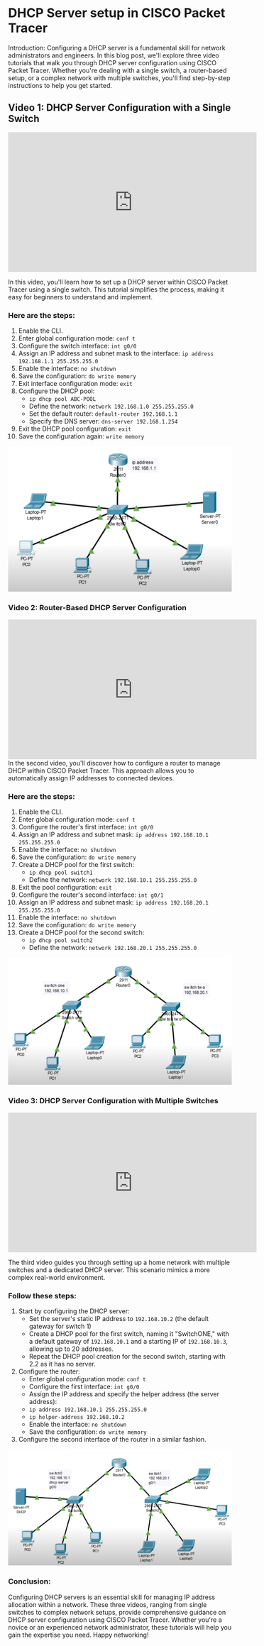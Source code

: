 # **DHCP Server setup in CISCO Packet Tracer**

Introduction: Configuring a DHCP server is a fundamental skill for network administrators and engineers. In this blog post, we'll explore three video tutorials that walk you through DHCP server configuration using CISCO Packet Tracer. Whether you're dealing with a single switch, a router-based setup, or a complex network with multiple switches, you'll find step-by-step instructions to help you get started.

## **Video 1: DHCP Server Configuration with a Single Switch**
<div style="text-align: center;">  
  <div style="position: relative; height: 315px; width: 560px; margin: 0 auto;">  
    <iframe src="https://www.youtube.com/embed/uf7LQG7vrhY?si=wbkQOKUwLAIS4EZ-" style="position: absolute; top: 0; left: 0; width: 100%; height: 100%;" frameborder="0" allow="accelerometer; autoplay; encrypted-media; gyroscope; picture-in-picture" allowfullscreen></iframe>  
  </div>  
</div>

In this video, you'll learn how to set up a DHCP server within CISCO Packet Tracer using a single switch. This tutorial simplifies the process, making it easy for beginners to understand and implement. 

### Here are the steps:

1. Enable the CLI.
2. Enter global configuration mode: `conf t`
3. Configure the switch interface: `int g0/0`
4. Assign an IP address and subnet mask to the interface: `ip address 192.168.1.1 255.255.255.0`
5. Enable the interface: `no shutdown`
6. Save the configuration: `do write memory`
7. Exit interface configuration mode: `exit`
8. Configure the DHCP pool:
    - `ip dhcp pool ABC-POOL`
    - Define the network: `network 192.168.1.0 255.255.255.0`
    - Set the default router: `default-router 192.168.1.1`
    - Specify the DNS server: `dns-server 192.168.1.254`
9. Exit the DHCP pool configuration: `exit`
10. Save the configuration again: `write memory`

![cisco-structure](../img/dhcp-setup-cisco-packet-tracer/img1.png)

### **Video 2: Router-Based DHCP Server Configuration**

<div style="text-align: center;">  
  <div style="position: relative; height: 315px; width: 560px; margin: 0 auto;">  
    <iframe src="https://www.youtube.com/embed/MWgWjkGP2gQ?si=pR_AxIyUCQl09xrr" style="position: absolute; top: 0; left: 0; width: 100%; height: 100%;" frameborder="0" allow="accelerometer; autoplay; encrypted-media; gyroscope; picture-in-picture" allowfullscreen></iframe>  
  </div>  
</div>
In the second video, you'll discover how to configure a router to manage DHCP within CISCO Packet Tracer. This approach allows you to automatically assign IP addresses to connected devices.

### Here are the steps:

1. Enable the CLI.
2. Enter global configuration mode: `conf t`
3. Configure the router's first interface: `int g0/0`
4. Assign an IP address and subnet mask: `ip address 192.168.10.1 255.255.255.0`
5. Enable the interface: `no shutdown`
6. Save the configuration: `do write memory`
7. Create a DHCP pool for the first switch:
    - `ip dhcp pool switch1`
    - Define the network: `network 192.168.10.1 255.255.255.0`
8. Exit the pool configuration: `exit`
9. Configure the router's second interface: `int g0/1`
10. Assign an IP address and subnet mask: `ip address 192.168.20.1 255.255.255.0`
11. Enable the interface: `no shutdown`
12. Save the configuration: `do write memory`
13. Create a DHCP pool for the second switch:
    - `ip dhcp pool switch2`
    - Define the network: `network 192.168.20.1 255.255.255.0`

![cisco-structure](../img/dhcp-setup-cisco-packet-tracer/img2.png)

### **Video 3: DHCP Server Configuration with Multiple Switches**

<div style="text-align: center;">  
  <div style="position: relative; height: 315px; width: 560px; margin: 0 auto;">  
    <iframe src="https://www.youtube.com/embed/orLhQDjYTvc?si=61igIQfS5ndnHhXM" style="position: absolute; top: 0; left: 0; width: 100%; height: 100%;" frameborder="0" allow="accelerometer; autoplay; encrypted-media; gyroscope; picture-in-picture" allowfullscreen></iframe>  
  </div>  
</div>

The third video guides you through setting up a home network with multiple switches and a dedicated DHCP server. This scenario mimics a more complex real-world environment. 

### Follow these steps:

1. Start by configuring the DHCP server:
    - Set the server's static IP address to `192.168.10.2` (the default gateway for switch 1)
    - Create a DHCP pool for the first switch, naming it "SwitchONE," with a default gateway of `192.168.10.1` and a starting IP of `192.168.10.3`, allowing up to 20 addresses.
    - Repeat the DHCP pool creation for the second switch, starting with 2.2 as it has no server.
2. Configure the router:
    - Enter global configuration mode: `conf t`
    - Configure the first interface: `int g0/0`
    - Assign the IP address and specify the helper address (the server address):
    - `ip address 192.168.10.1 255.255.255.0`
    - `ip helper-address 192.168.10.2`
    - Enable the interface: `no shutdown`
    - Save the configuration: `do write memory`
3. Configure the second interface of the router in a similar fashion.

![cisco-structure](../img/dhcp-setup-cisco-packet-tracer/img3.png)

### **Conclusion:**

Configuring DHCP servers is an essential skill for managing IP address allocation within a network. These three videos, ranging from single switches to complex network setups, provide comprehensive guidance on DHCP server configuration using CISCO Packet Tracer. Whether you're a novice or an experienced network administrator, these tutorials will help you gain the expertise you need. Happy networking!